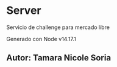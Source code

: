 # Server

Servicio de challenge para mercado libre

Generado con Node v14.17.1

## Autor: Tamara Nicole Soria
